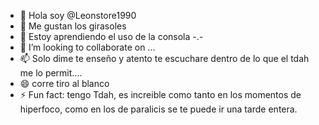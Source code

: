 - 👋 Hola soy @Leonstore1990
- 👀 Me gustan los girasoles
- 🌱 Estoy aprendiendo el uso de la consola -.-
- 💞️ I’m looking to collaborate on ...
- 📫 Solo dime te enseño y atento te escuchare dentro de lo que el tdah me lo permit....
- 😄 corre tiro al blanco 
- ⚡ Fun fact: tengo Tdah, es increible como tanto en los momentos de hiperfoco, como en los de paralicis se te puede ir una tarde entera.

<!---
Leonstore1990/Leonstore1990 is a ✨ special ✨ repository because its `README.md` (this file) appears on your GitHub profile.
You can click the Preview link to take a look at your changes.
--->
